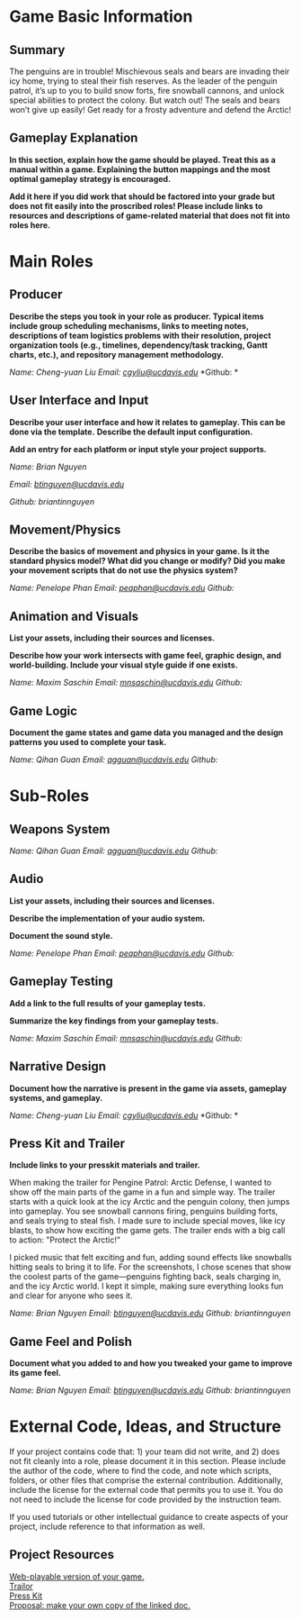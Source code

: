 # Game Basic Information #

## Summary ##

The penguins are in trouble! Mischievous seals and bears are invading their icy home, trying to steal their fish reserves. As the leader of the penguin patrol, it’s up to you to build snow forts, fire snowball cannons, and unlock special abilities to protect the colony. But watch out! The seals and bears won’t give up easily! Get ready for a frosty adventure and defend the Arctic!

## Gameplay Explanation ##

**In this section, explain how the game should be played. Treat this as a manual within a game. Explaining the button mappings and the most optimal gameplay strategy is encouraged.**


**Add it here if you did work that should be factored into your grade but does not fit easily into the proscribed roles! Please include links to resources and descriptions of game-related material that does not fit into roles here.**

# Main Roles #

## Producer

**Describe the steps you took in your role as producer. Typical items include group scheduling mechanisms, links to meeting notes, descriptions of team logistics problems with their resolution, project organization tools (e.g., timelines, dependency/task tracking, Gantt charts, etc.), and repository management methodology.**

*Name: Cheng-yuan Liu*
*Email: cgyliu@ucdavis.edu*
*Github: *

## User Interface and Input

**Describe your user interface and how it relates to gameplay. This can be done via the template.**
**Describe the default input configuration.**

**Add an entry for each platform or input style your project supports.**

*Name: Brian Nguyen*

*Email: btinguyen@ucdavis.edu*

*Github: briantinnguyen*

## Movement/Physics

**Describe the basics of movement and physics in your game. Is it the standard physics model? What did you change or modify? Did you make your movement scripts that do not use the physics system?**

*Name: Penelope Phan*
*Email: peaphan@ucdavis.edu*
*Github:*

## Animation and Visuals

**List your assets, including their sources and licenses.**

**Describe how your work intersects with game feel, graphic design, and world-building. Include your visual style guide if one exists.**

*Name: Maxim Saschin*
*Email: mnsaschin@ucdavis.edu*
*Github:*

## Game Logic

**Document the game states and game data you managed and the design patterns you used to complete your task.**

*Name: Qihan Guan*
*Email: qgguan@ucdavis.edu*
*Github:*

# Sub-Roles

## Weapons System

*Name: Qihan Guan*
*Email: qgguan@ucdavis.edu*
*Github:*

## Audio

**List your assets, including their sources and licenses.**

**Describe the implementation of your audio system.**

**Document the sound style.** 

*Name: Penelope Phan*
*Email: peaphan@ucdavis.edu*
*Github:*

## Gameplay Testing

**Add a link to the full results of your gameplay tests.**

**Summarize the key findings from your gameplay tests.**

*Name: Maxim Saschin*
*Email: mnsaschin@ucdavis.edu*
*Github:*

## Narrative Design

**Document how the narrative is present in the game via assets, gameplay systems, and gameplay.** 

*Name: Cheng-yuan Liu*
*Email: cgyliu@ucdavis.edu*
*Github: *

## Press Kit and Trailer

**Include links to your presskit materials and trailer.**

When making the trailer for Pengine Patrol: Arctic Defense, I wanted to show off the main parts of the game in a fun and simple way. The trailer starts with a quick look at the icy Arctic and the penguin colony, then jumps into gameplay. You see snowball cannons firing, penguins building forts, and seals trying to steal fish. I made sure to include special moves, like icy blasts, to show how exciting the game gets. The trailer ends with a big call to action: "Protect the Arctic!"

I picked music that felt exciting and fun, adding sound effects like snowballs hitting seals to bring it to life. For the screenshots, I chose scenes that show the coolest parts of the game—penguins fighting back, seals charging in, and the icy Arctic world. I kept it simple, making sure everything looks fun and clear for anyone who sees it.

*Name: Brian Nguyen*
*Email: btinguyen@ucdavis.edu*
*Github: briantinnguyen*

## Game Feel and Polish

**Document what you added to and how you tweaked your game to improve its game feel.**

*Name: Brian Nguyen*
*Email: btinguyen@ucdavis.edu*
*Github: briantinnguyen*

# External Code, Ideas, and Structure #

If your project contains code that: 1) your team did not write, and 2) does not fit cleanly into a role, please document it in this section. Please include the author of the code, where to find the code, and note which scripts, folders, or other files that comprise the external contribution. Additionally, include the license for the external code that permits you to use it. You do not need to include the license for code provided by the instruction team.

If you used tutorials or other intellectual guidance to create aspects of your project, include reference to that information as well.

## Project Resources

[Web-playable version of your game.](https://itch.io/)  
[Trailor](https://youtube.com)  
[Press Kit](https://dopresskit.com/)  
[Proposal: make your own copy of the linked doc.](https://docs.google.com/document/d/1qwWCpMwKJGOLQ-rRJt8G8zisCa2XHFhv6zSWars0eWM/edit?usp=sharing)  
